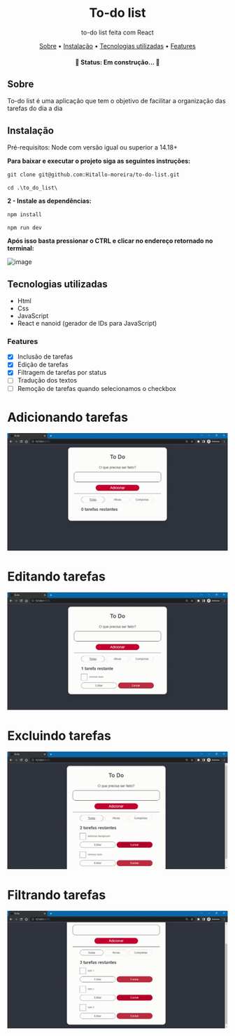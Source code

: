 # <h1 align="center">To-do list</h1>
<p align="center">
to-do list feita com React</p>

<p align="center">
  <a href="#sobre">Sobre</a> • 
  <a href="#instalacao">Instalação</a> • 
  <a href="#tecnologias">Tecnologias utilizadas</a> • 
  <a href="#features">Features</a>
</p>
<h4 align="center"> 
	🚧  Status: Em construção...  🚧
</h4>

<h2 id="sobre">Sobre</h2>
<p>To-do list é uma aplicação que tem o objetivo de facilitar a organização das tarefas do dia a dia</p>

<h2 id="instalacao">Instalação</h2>
<p>Pré-requisitos: Node com versão igual ou superior a 14.18+</p>
<b>Para baixar e executar o projeto siga as seguintes instruções:</b>

```
git clone git@github.com:Hitallo-moreira/to-do-list.git
```
```
cd .\to_do_list\
```

<b>2 - Instale as dependências:</b>

```
npm install
```

```
npm run dev
```

<b>Após isso basta pressionar o CTRL e clicar no endereço retornado no terminal:</b>


![image](https://user-images.githubusercontent.com/47642635/224452567-78487d30-a283-4d64-a2ef-092a389c52bd.png)


<h2 id="tecnologias">Tecnologias utilizadas</h2>
<ul>
<li>Html</li>
<li>Css</li>
<li>JavaScript</li>
<li>React e nanoid (gerador de IDs para JavaScript)</li>
</ul>

<h3 id="features">Features</h3>

- [x] Inclusão de tarefas
- [x] Edição de tarefas
- [x] Filtragem de tarefas por status
- [ ] Tradução dos textos
- [ ] Remoção de tarefas quando selecionamos o checkbox

# Adicionando tarefas
![](https://github.com/Hitallo-moreira/to-do-list/blob/main/add.gif)

# Editando tarefas
![](https://github.com/Hitallo-moreira/to-do-list/blob/main/edit.gif)

# Excluindo tarefas
![](https://github.com/Hitallo-moreira/to-do-list/blob/main/delete.gif)

# Filtrando tarefas
![](https://github.com/Hitallo-moreira/to-do-list/blob/main/filter.gif)
